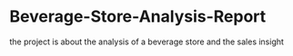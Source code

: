 # Beverage-Store-Analysis-Report
the project is about the analysis of a beverage store and the sales insight
